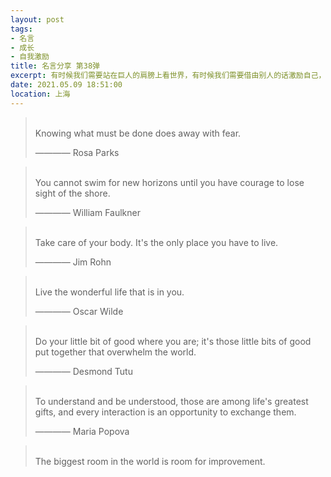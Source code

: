 ```yaml
---
layout: post
tags: 
- 名言
- 成长
- 自我激励
title: 名言分享 第38弹
excerpt: 有时候我们需要站在巨人的肩膀上看世界，有时候我们需要借由别人的话激励自己，有时候我们需要提醒自己变得更加优秀。
date: 2021.05.09 18:51:00
location: 上海
---
```


> <span class="icon-quotes-left"></span>  
> Knowing what must be done does away with fear.
> <div class="source">———— Rosa Parks</div>  
> <div class="quotes-right"><span class="icon-quotes-right"></span></div>

> <span class="icon-quotes-left"></span>  
> You cannot swim for new horizons until you have courage to lose sight of the shore.
> <div class="source">———— William Faulkner</div>  
> <div class="quotes-right"><span class="icon-quotes-right"></span></div>

> <span class="icon-quotes-left"></span>  
> Take care of your body. It's the only place you have to live.
> <div class="source">———— Jim Rohn</div>  
> <div class="quotes-right"><span class="icon-quotes-right"></span></div>

> <span class="icon-quotes-left"></span>  
> Live the wonderful life that is in you.
> <div class="source">———— Oscar Wilde</div>  
> <div class="quotes-right"><span class="icon-quotes-right"></span></div>

> <span class="icon-quotes-left"></span>  
> Do your little bit of good where you are; it's those little bits of good put together that overwhelm the world.
> <div class="source">———— Desmond Tutu</div> 
> <div class="quotes-right"><span class="icon-quotes-right"></span></div>

> <span class="icon-quotes-left"></span>  
> To understand and be understood, those are among life's greatest gifts, and every interaction is an opportunity to exchange them.
> <div class="source">———— Maria Popova</div>  
> <div class="quotes-right"><span class="icon-quotes-right"></span></div>

> <span class="icon-quotes-left"></span>  
> The biggest room in the world is room for improvement.
> <div class="quotes-right"><span class="icon-quotes-right"></span></div>